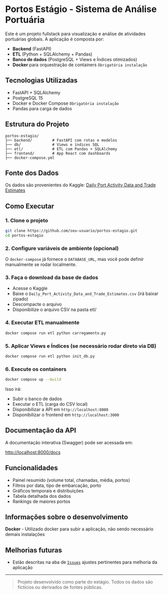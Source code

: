# Portos Estágio - Sistema de Análise Portuária

Este é um projeto fullstack para visualização e análise de atividades portuárias globais. A aplicação é composta por:

- **Backend** (FastAPI)
- **ETL** (Python + SQLAlchemy + Pandas)
- **Banco de dados** (PostgreSQL + Views e Índices otimizados)
- **Docker** para orquestração de containers `Obrigatória instalação`

## Tecnologias Utilizadas

- FastAPI + SQLAlchemy
- PostgreSQL 15
- Docker e Docker Compose `Obrigatória instalação`
- Pandas para carga de dados

## Estrutura do Projeto

```
portos-estagio/
├── backend/         # FastAPI com rotas e modelos
├── db/              # Views e índices SQL
├── etl/             # ETL com Pandas + SQLAlchemy
├── frontend/        # App React com dashboards
├── docker-compose.yml
```
## Fonte dos Dados

Os dados são provenientes do Kaggle:
[Daily Port Activity Data and Trade Estimates](https://www.kaggle.com/datasets/arunvithyasegar/daily-port-activity-data-and-trade-estimates/data)

## Como Executar

### 1. Clone o projeto
```bash
git clone https://github.com/seu-usuario/portos-estagio.git
cd portos-estagio
```

### 2. Configure variáveis de ambiente (opcional)
O `docker-compose` já fornece o `DATABASE_URL`, mas você pode definir manualmente se rodar localmente.

### 3. Faça o download da base de dados

- Acesse o Kaggle
- Baixe o `Daily_Port_Activity_Data_and_Trade_Estimates.csv` (irá baixar zipado)
- Descompacte o arquivo
- Disponibilize o arquivo CSV na pasta etl/

### 4. Executar ETL manualmente
```bash
docker compose run etl python carregamento.py
```

### 5. Aplicar Views e Índices (se necessário rodar direto via DB)
```bash
docker compose run etl python init_db.py
```

### 6. Execute os containers
```bash
docker compose up --build
```

Isso irá:
- Subir o banco de dados
- Executar o ETL (carga do CSV local)
- Disponibilizar a API em `http://localhost:8000`
- Disponibilizar o frontend em `http://localhost:3000`


## Documentação da API

A documentação interativa (Swagger) pode ser acessada em:

[http://localhost:8000/docs](http://localhost:8000/docs)

## Funcionalidades
- Painel resumido (volume total, chamadas, média, portos)
- Filtros por data, tipo de embarcação, porto
- Gráficos temporais e distribuições
- Tabela detalhada dos dados
- Rankings de maiores portos

## Informações sobre o desenvolvimento
**Docker** - Utilizado docker para subir a aplicação, não sendo necessário demais instalações

## Melhorias futuras
 - Estão descritas na aba de [`Issues`](https://github.com/CharlesClezar/portos-estagio/issues) ajustes pertinentes para melhoria da aplicação 

---

> Projeto desenvolvido como parte do estágio. Todos os dados são fictícios ou derivados de fontes públicas.
